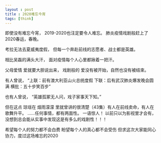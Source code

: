 ```yaml
---
layout : post
title : 2020难忘今宵
tags: [think]
---
```


即使没有难忘今宵，
2019-2020也注定要令人难忘。
肺炎疫情戏剧般赶上了2020春运，春晚。

考拉无法去夏威夷度假，
但每一个奔赴前线的志愿者、战士都是英雄。

相比吴磊的满头大汗，
面对疫情每个人心里都揪着一把汗。

父母爱情 爱就要大胆说出来，
戏剧般的 爱没有被开始，自然也没有被结束。

有人曾说，
“上联：前有澳大利亚山火总统度假
下联：后有武汉肺炎爆发晚会圆满 
横批：五十步笑百步”

也有人曾说，
“英雄孤冢无人问，戏子家事天下知。”

但在这点 琼瑶在 烟雨濛濛 里就曾讲的很清楚（43集）有人在前线卖命，有人在歌舞升平。
……任何事情，都有两面性。
一语惊人！
以前只以为影视里才会有，没想到总会能从实事中发现这是有多么的戏剧性！！！

希望每个人的努力都不会白费
盼望每个人的真心都不会受伤
但求这次大家能同心协力，度过这场难忘的2020

